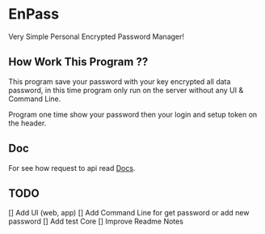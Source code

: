 # EnPass

Very Simple Personal Encrypted Password Manager!

## How Work This Program ??

This program save your password with your key encrypted all data password, in this time program only run on the server without any UI & Command Line.

Program one time show your password then your login and setup token on the header.

## Doc

For see how request to api read [Docs](./doc/).

## TODO

[] Add UI (web, app)
[] Add Command Line for get password or add new password
[] Add test Core
[] Improve Readme Notes
